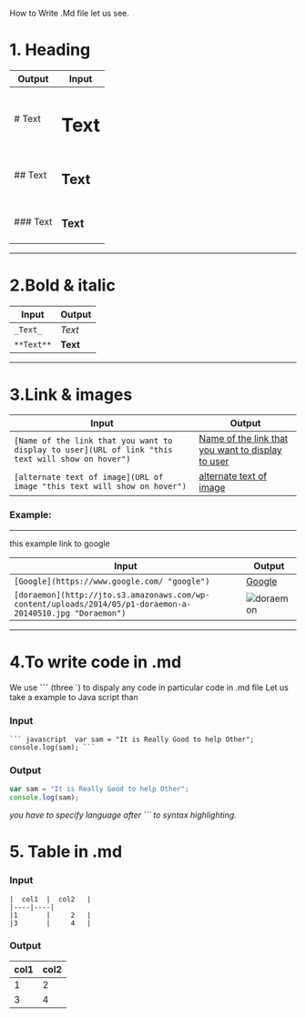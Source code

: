 How to Write .Md file let us see.

# 1. Heading  
| Output                 |              Input      |
|------------------------|-------------------------|
|# Text                  | <h1>Text</h1>           |
|## Text                 | <h2>Text</h2>           | 
|### Text                | <h3>Text</h3>           | 

****

# 2.Bold & italic 
|     Input              |  Output              |
|------------------------|----------------------|
| `_Text_`               |     _Text_           |
|    `**Text**`          |     **Text**         | 

****

# 3.Link & images
|     Input              |  Output              |
|------------------------|----------------------|
| `[Name of the link that you want to display to user](URL of link "this text will show on hover")`             |     [Name of the link that you want to display to user](https://www.google.com/ "this text will show on hover")         |
| `[alternate text of image](URL of image "this text will show on hover")`             |     [alternate text of image](https://www.google.com/ "this text will show on hover")        |
### Example:
---
this example link to google

|     Input              |  Output              |
|------------------------|----------------------|
| `[Google](https://www.google.com/ "google")`           |  [Google](https://www.google.com/ "google")          |
| `[doraemon](http://jto.s3.amazonaws.com/wp-content/uploads/2014/05/p1-doraemon-a-20140510.jpg "Doraemon")`           | ![doraemon](http://jto.s3.amazonaws.com/wp-content/uploads/2014/05/p1-doraemon-a-20140510.jpg "Doraemon")         |

***

# 4.To write code in .md

We use **```** (three `) to dispaly any code in particular code in .md file Let us take a example to Java script than

### Input 

` ``` javascript 
var sam = "It is Really Good to help Other";
console.log(sam);
``` `

### Output

``` javascript 
var sam = "It is Really Good to help Other";
console.log(sam);
```
_you have to specify language after ``` to syntax highlighting._

# 5. Table in .md
### Input
    
`|  col1  |  col2   |`</br>
`|----|----|`</br>
`|1       |     2   |`</br>
`|3       |     4   |` </br>

### Output
    
|    col1   |  col2  |
|-------------|-----------|
|     1       |     2     |
|     3       |     4     |
    


